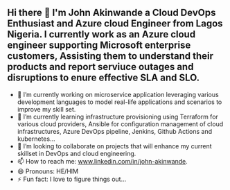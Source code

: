 ## Hi there 👋 I'm John Akinwande a Cloud DevOps Enthusiast and Azure cloud Engineer from Lagos Nigeria. I currently work as an Azure cloud engineer supporting Microsoft enterprise customers, Assisting them to understand their products and report serviuce outages and disruptions to enure effective SLA and SLO. 

- 🔭 I’m currently working on microservice application leveraging various development languages to model real-life applications and scenarios to improve my skill set.
- 🌱 I’m currently learning infrastructure provisioning using Terraform for various cloud providers, Ansible for configuration management of cloud infrastructures, Azure DevOps pipeline, Jenkins, Github Actions and kubernetes...
- 👯 I’m looking to collaborate on projects that will enhance my current skillset in DevOps and cloud engineering.
- 📫 How to reach me: www.linkedin.com/in/john-akinwande.
- 😄 Pronouns: HE/HIM
- ⚡ Fun fact: I love to figure things out...